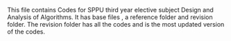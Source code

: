 This file contains Codes for SPPU third year elective subject Design and Analysis of Algorithms.
It has base files , a reference folder and revision folder.
The revision folder has all the codes and is the most updated version of the codes.